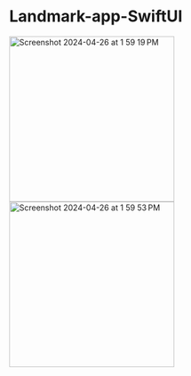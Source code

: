 # Landmark-app-SwiftUI

<img width="297" alt="Screenshot 2024-04-26 at 1 59 19 PM" src="https://github.com/Omveer99/Landmark-app-SwiftUI/assets/109145701/08bc9371-9645-41f1-8cdf-034206a3afa2">

<img width="297" alt="Screenshot 2024-04-26 at 1 59 53 PM" src="https://github.com/Omveer99/Landmark-app-SwiftUI/assets/109145701/d9adbf90-6943-467a-88a5-4bd11ea5449f">
